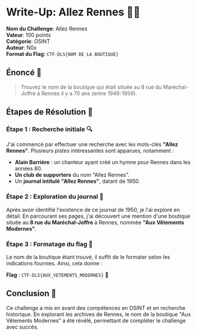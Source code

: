 
# Write-Up: Allez Rennes 🕵️‍♂️

**Nom du Challenge**: Allez Rennes  
**Valeur**: 100 points  
**Catégorie**: OSINT  
**Auteur**: N0x  
**Format du Flag**: `CTF-DLS{NOM DE LA BOUTIQUE}`  

## Énoncé 📝

> Trouvez le nom de la boutique qui était située au 8 rue du Maréchal-Joffre à Rennes il y a 70 ans (entre 1949-1959).

## Étapes de Résolution 🚀

### Étape 1 : Recherche initiale 🔍
J'ai commencé par effectuer une recherche avec les mots-clés **"Allez Rennes"**. Plusieurs pistes intéressantes sont apparues, notamment :
- **Alain Barrière** : un chanteur ayant créé un hymne pour Rennes dans les années 80.
- **Un club de supporters** du nom "Allez Rennes".
- Un **journal intitulé "Allez Rennes"**, datant de 1950.

### Étape 2 : Exploration du journal 📜
Après avoir identifié l'existence de ce journal de 1950, je l'ai exploré en détail. En parcourant ses pages, j'ai découvert une mention d'une boutique située au **8 rue du Maréchal-Joffre** à Rennes, nommée **"Aux Vêtements Modernes"**.

### Étape 3 : Formatage du flag 📝
Le nom de la boutique étant trouvé, il suffit de le formater selon les indications fournies. Ainsi, cela donne :

**Flag** : `CTF-DLS{AUX_VETEMENTS_MODERNES}` 🎉

## Conclusion 🎊
Ce challenge a mis en avant des compétences en OSINT et en recherche historique. En explorant les archives de Rennes, le nom de la boutique "Aux Vêtements Modernes" a été révélé, permettant de compléter le challenge avec succès.

